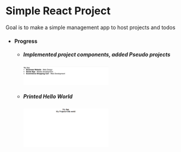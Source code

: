 <h1> Simple React Project </h1>
<p>Goal is to make a simple management app to host projects and todos</p>
<ul>
  <li>
    <h4>Progress</h4>
    <ul>
      <li>
        <h5>Implemented project components, added Pseudo projects</h5>
        <img src="./readme_src/d2.png" width="50%">
      </li>
      <li>
        <h5>Printed Hello World</h5>
        <img src="./readme_src/d1.png" width="50%">
      </li>
    </ul>
  </li>
</ul>
<!-- ![HelloWorld](./readme_src/d1.png =100x100) -->
